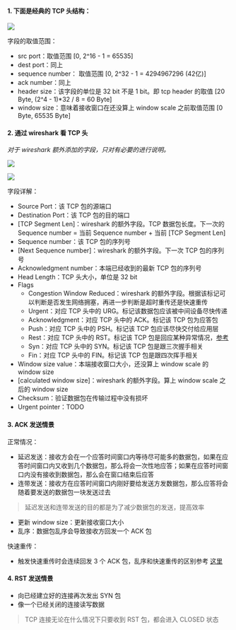 #### 1. 下面是经典的 TCP 头结构：

![](https://raw.githubusercontent.com/hsxhr-10/picture/master/TCP头.png)

字段的取值范围：

- src port：取值范围 [0, 2^16 - 1 = 65535]
- dest port：同上
- sequence number： 取值范围 [0, 2^32 - 1 = 4294967296 (42亿)]
- ack number：同上
- header size：该字段的单位是 32 bit 不是 1 bit。即 tcp header 的取值 [20 Byte, (2^4 - 1)*32 / 8 = 60 Byte]
- window size：意味着接收窗口在还没算上 window scale 之前取值范围 [0 Byte, 65535 Byte]

#### 2. 通过 wireshark 看 TCP 头

*对于 wireshark 额外添加的字段，只对有必要的进行说明。*

![](https://raw.githubusercontent.com/hsxhr-10/picture/master/从wireshark看tcp头1.png)

![](https://raw.githubusercontent.com/hsxhr-10/picture/master/从wireshark看tcp头2.png)

字段详解：

- Source Port：该 TCP 包的源端口
- Destination Port：该 TCP 包的目的端口
- [TCP Segment Len]：wireshark 的额外字段。TCP 数据包长度。下一次的 Sequence number = 当前 Sequence number + 当前 [TCP Segment Len]
- Sequence number：该 TCP 包的序列号
- [Next Sequence number]：wireshark 的额外字段。下一次 TCP 包的序列号
- Acknowledgment number：本端已经收到的最新 TCP 包的序列号
- Head Length：TCP 头大小，单位是 32 bit
- Flags
  - Congestion Window Reduced：wireshark 的额外字段。根据该标记可以判断是否发生网络拥塞，再进一步判断是超时重传还是快速重传
  - Urgent：对应 TCP 头中的 URG。标记该数据包应该被中间设备尽快传递
  - Acknowledgment：对应 TCP 头中的 ACK。标记该 TCP 包为应答包
  - Push：对应 TCP 头中的 PSH。标记该 TCP 包应该尽快交付给应用层
  - Rest：对应 TCP 头中的 RST。标记该 TCP 包是回应某种异常情况，[参考](https://github.com/hsxhr-10/blog/blob/master/Linux/【网络%20IO】--%20TCP%20头.md#4-rst-发送情景)
  - Syn：对应 TCP 头中的 SYN。标记该 TCP 包是跟三次握手相关
  - Fin：对应 TCP 头中的 FIN。标记该 TCP 包是跟四次挥手相关
- Window size value：本端接收窗口大小，还没算上 window scale 的 window size
- [calculated window size]：wireshark 的额外字段。算上 window scale 之后的 window size
- Checksum：验证数据包在传输过程中没有损坏
- Urgent pointer：TODO

#### 3. ACK 发送情景

正常情况：

- 延迟发送：接收方会在一个应答时间窗口内等待尽可能多的数据包，如果在应答时间窗口内又收到几个数据包，那么将会一次性地应答；如果在应答时间窗口内没有接收到数据包，那么会在窗口结束后应答
- 连带发送：接收方在应答时间窗口内刚好要给发送方发数据包，那么应答将会随着要发送的数据包一块发送过去

> 延迟发送和连带发送的目的都是为了减少数据包的发送，提高效率

- 更新 window size：更新接收窗口大小
- 乱序：数据包乱序会导致接收方回发一个 ACK 包

快速重传：

- 触发快速重传时会连续回发 3 个 ACK 包，乱序和快速重传的区别参考 [这里](https://github.com/hsxhr-10/blog/blob/master/Linux/【网络%20IO】--%20白话%20TCP%20窗口与重传.md#拥塞窗口)

#### 4. RST 发送情景

- 向已经建立好的连接再次发出 SYN 包
- 像一个已经关闭的连接读写数据

> TCP 连接无论在什么情况下只要收到 RST 包，都会进入 CLOSED 状态






